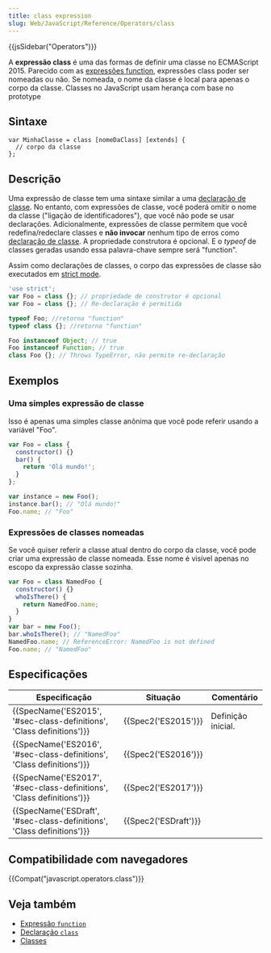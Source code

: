 ```yaml
---
title: class expression
slug: Web/JavaScript/Reference/Operators/class
---
```


{{jsSidebar("Operators")}}

A **expressão class** é uma das formas de definir uma classe no ECMAScript 2015. Parecido com as [expressões function](/pt-BR/docs/Web/JavaScript/Reference/Operators/function), expressões class poder ser nomeadas ou não. Se nomeada, o nome da classe é local para apenas o corpo da classe. Classes no JavaScript usam herança com base no prototype

## Sintaxe

```
var MinhaClasse = class [nomeDaClass] [extends] {
  // corpo da classe
};
```

## Descrição

Uma expressão de classe tem uma sintaxe similar a uma [declaração de classe](/pt-BR/docs/Web/JavaScript/Reference/Statements/class). No entanto, com expressões de classe, você poderá omitir o nome da classe ("ligação de identificadores"), que você não pode se usar declarações. Adicionalmente, expressões de classe permitem que você redefina/redeclare classes e **não invocar** nenhum tipo de erros como [declaração de classe](/pt-BR/docs/Web/JavaScript/Reference/Statements/class). A propriedade construtora é opcional. E o _typeof_ de classes geradas usando essa palavra-chave sempre será "function".

Assim como declarações de classes, o corpo das expressões de classe são executados em [strict mode](/pt-BR/docs/Web/JavaScript/Reference/Strict_mode).

```js
'use strict';
var Foo = class {}; // propriedade de construtor é opcional
var Foo = class {}; // Re-declaração é permitida

typeof Foo; //retorna "function"
typeof class {}; //retorna "function"

Foo instanceof Object; // true
Foo instanceof Function; // true
class Foo {}; // Throws TypeError, não permite re-declaração
```

## Exemplos

### Uma simples expressão de classe

Isso é apenas uma simples classe anônima que você pode referir usando a variável "Foo".

```js
var Foo = class {
  constructor() {}
  bar() {
    return 'Olá mundo!';
  }
};

var instance = new Foo();
instance.bar(); // "Olá mundo!"
Foo.name; // "Foo"
```

### Expressões de classes nomeadas

Se você quiser referir a classe atual dentro do corpo da classe, você pode criar uma expressão de classe nomeada. Esse nome é visível apenas no escopo da expressão classe sozinha.

```js
var Foo = class NamedFoo {
  constructor() {}
  whoIsThere() {
    return NamedFoo.name;
  }
}
var bar = new Foo();
bar.whoIsThere(); // "NamedFoo"
NamedFoo.name; // ReferenceError: NamedFoo is not defined
Foo.name; // "NamedFoo"
```

## Especificações

| Especificação                                                                                | Situação                     | Comentário         |
| -------------------------------------------------------------------------------------------- | ---------------------------- | ------------------ |
| {{SpecName('ES2015', '#sec-class-definitions', 'Class definitions')}} | {{Spec2('ES2015')}}     | Definição inicial. |
| {{SpecName('ES2016', '#sec-class-definitions', 'Class definitions')}} | {{Spec2('ES2016')}}     |                    |
| {{SpecName('ES2017', '#sec-class-definitions', 'Class definitions')}} | {{Spec2('ES2017')}}     |                    |
| {{SpecName('ESDraft', '#sec-class-definitions', 'Class definitions')}} | {{Spec2('ESDraft')}} |                    |

## Compatibilidade com navegadores

{{Compat("javascript.operators.class")}}

## Veja também

- [Expressão `function`](/pt-BR/docs/Web/JavaScript/Reference/Operators/function)
- [Declaração `class`](/pt-BR/docs/Web/JavaScript/Reference/Statements/class)
- [Classes](/pt-BR/docs/Web/JavaScript/Reference/Classes)
